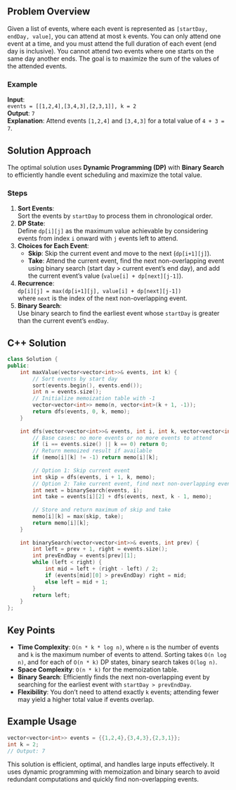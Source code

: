 ## Problem Overview
Given a list of events, where each event is represented as `[startDay, endDay, value]`, you can attend at most `k` events. You can only attend one event at a time, and you must attend the full duration of each event (end day is inclusive). You cannot attend two events where one starts on the same day another ends. The goal is to maximize the sum of the values of the attended events.

### Example
**Input**:  
`events = [[1,2,4],[3,4,3],[2,3,1]], k = 2`  
**Output**: `7`  
**Explanation**: Attend events `[1,2,4]` and `[3,4,3]` for a total value of `4 + 3 = 7`.

## Solution Approach
The optimal solution uses **Dynamic Programming (DP)** with **Binary Search** to efficiently handle event scheduling and maximize the total value.

### Steps
1. **Sort Events**:  
   Sort the events by `startDay` to process them in chronological order.
2. **DP State**:  
   Define `dp[i][j]` as the maximum value achievable by considering events from index `i` onward with `j` events left to attend.
3. **Choices for Each Event**:  
   - **Skip**: Skip the current event and move to the next (`dp[i+1][j]`).  
   - **Take**: Attend the current event, find the next non-overlapping event using binary search (start day > current event’s end day), and add the current event’s value (`value[i] + dp[next][j-1]`).
4. **Recurrence**:  
   `dp[i][j] = max(dp[i+1][j], value[i] + dp[next][j-1])`  
   where `next` is the index of the next non-overlapping event.
5. **Binary Search**:  
   Use binary search to find the earliest event whose `startDay` is greater than the current event’s `endDay`.

## C++ Solution
```cpp
class Solution {
public:
    int maxValue(vector<vector<int>>& events, int k) {
        // Sort events by start day
        sort(events.begin(), events.end());
        int n = events.size();
        // Initialize memoization table with -1
        vector<vector<int>> memo(n, vector<int>(k + 1, -1));
        return dfs(events, 0, k, memo);
    }
    
    int dfs(vector<vector<int>>& events, int i, int k, vector<vector<int>>& memo) {
        // Base cases: no more events or no more events to attend
        if (i == events.size() || k == 0) return 0;
        // Return memoized result if available
        if (memo[i][k] != -1) return memo[i][k];
        
        // Option 1: Skip current event
        int skip = dfs(events, i + 1, k, memo);
        // Option 2: Take current event, find next non-overlapping event
        int next = binarySearch(events, i);
        int take = events[i][2] + dfs(events, next, k - 1, memo);
        
        // Store and return maximum of skip and take
        memo[i][k] = max(skip, take);
        return memo[i][k];
    }
    
    int binarySearch(vector<vector<int>>& events, int prev) {
        int left = prev + 1, right = events.size();
        int prevEndDay = events[prev][1];
        while (left < right) {
            int mid = left + (right - left) / 2;
            if (events[mid][0] > prevEndDay) right = mid;
            else left = mid + 1;
        }
        return left;
    }
};
```

## Key Points
- **Time Complexity**: `O(n * k * log n)`, where `n` is the number of events and `k` is the maximum number of events to attend. Sorting takes `O(n log n)`, and for each of `O(n * k)` DP states, binary search takes `O(log n)`.
- **Space Complexity**: `O(n * k)` for the memoization table.
- **Binary Search**: Efficiently finds the next non-overlapping event by searching for the earliest event with `startDay > prevEndDay`.
- **Flexibility**: You don’t need to attend exactly `k` events; attending fewer may yield a higher total value if events overlap.

## Example Usage
```cpp
vector<vector<int>> events = {{1,2,4},{3,4,3},{2,3,1}};
int k = 2;
// Output: 7
```

This solution is efficient, optimal, and handles large inputs effectively. It uses dynamic programming with memoization and binary search to avoid redundant computations and quickly find non-overlapping events.